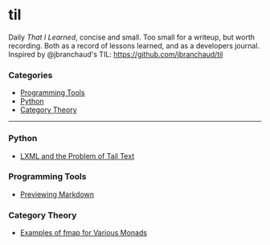 # til

Daily *That I Learned*, concise and small. Too small for a writeup, but worth recording. Both as a record of lessons learned, and as a developers journal.
Inspired by @jbranchaud's TIL: https://github.com/jbranchaud/til 

### Categories

* [Programming Tools](#programming-tools)
* [Python](#python)
* [Category Theory](#category-theory)

----------

### Python

- [LXML and the Problem of Tail Text](python/lxml-and-tail-text.md)

### Programming Tools

- [Previewing Markdown](programming-tools/previewing-markdown.md)

### Category Theory

- [Examples of fmap for Various Monads](category-theory/fmap-examples-for-various-monads.py)
